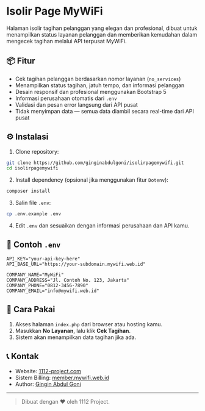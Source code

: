 
# Isolir Page MyWiFi

Halaman isolir tagihan pelanggan yang elegan dan profesional, dibuat untuk menampilkan status layanan pelanggan dan memberikan kemudahan dalam mengecek tagihan melalui API terpusat MyWiFi.

## 📦 Fitur

- Cek tagihan pelanggan berdasarkan nomor layanan (`no_services`)
- Menampilkan status tagihan, jatuh tempo, dan informasi pelanggan
- Desain responsif dan profesional menggunakan Bootstrap 5
- Informasi perusahaan otomatis dari `.env`
- Validasi dan pesan error langsung dari API pusat
- Tidak menyimpan data — semua data diambil secara real-time dari API pusat

## ⚙️ Instalasi

1. Clone repository:

```bash
git clone https://github.com/ginginabdulgoni/isolirpagemywifi.git
cd isolirpagemywifi
```

2. Install dependency (opsional jika menggunakan fitur `Dotenv`):

```bash
composer install
```

3. Salin file `.env`:

```bash
cp .env.example .env
```

4. Edit `.env` dan sesuaikan dengan informasi perusahaan dan API kamu.

## 📄 Contoh `.env`

```
API_KEY="your-api-key-here"
API_BASE_URL="https://your-subdomain.mywifi.web.id"

COMPANY_NAME="MyWiFi"
COMPANY_ADDRESS="Jl. Contoh No. 123, Jakarta"
COMPANY_PHONE="0812-3456-7890"
COMPANY_EMAIL="info@mywifi.web.id"
```

## 🚀 Cara Pakai

1. Akses halaman `index.php` dari browser atau hosting kamu.
2. Masukkan **No Layanan**, lalu klik **Cek Tagihan**.
3. Sistem akan menampilkan data tagihan jika ada.

## 📞 Kontak

- Website: [1112-project.com](https://1112-project.com)
- Sistem Billing: [member.mywifi.web.id](https://member.mywifi.web.id)
- Author: [Gingin Abdul Goni](https://github.com/ginginabdulgoni)

---

> Dibuat dengan ❤️ oleh 1112 Project.

